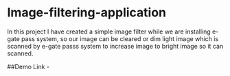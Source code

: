 # Image-filtering-application
In this project I have created a simple image filter while we are installing e-gate pass system, so our image can be cleared or dim light image which is scanned by e-gate passs system to increase image to bright image so it can scanned.

##Demo Link - 
